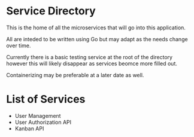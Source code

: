 # Service Directory

This is the home of all the microservices that will go into this application.

All are inteded to be written using Go but may adapt as the needs change over time.

Currently there is a basic testing service at the root of the directory however this will likely disappear as services beomce more filled out.

Containerizing may be preferable at a later date as well.

# List of Services
* User Management
* User Authorization API
* Kanban API
